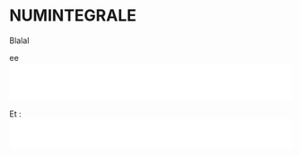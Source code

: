 # NUMINTEGRALE
Blalal 


 ee 
![alt text](./Int1.png?raw=true)

Et : 
![alt text](./Int2.png?raw=true)
